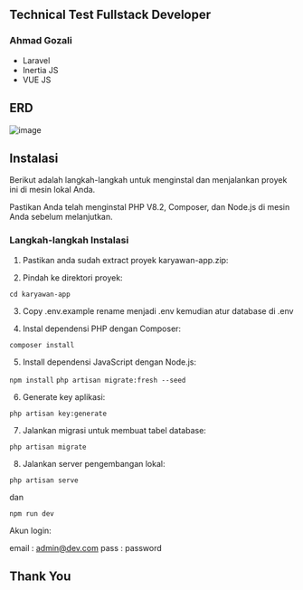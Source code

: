 ## Technical Test Fullstack Developer

### Ahmad Gozali

- Laravel
- Inertia JS
- VUE JS

## ERD
![image](https://github.com/user-attachments/assets/3c264311-e436-4d48-bcfc-e8f8ef6ffc5f)

## Instalasi

Berikut adalah langkah-langkah untuk menginstal dan menjalankan proyek ini di mesin lokal Anda.

Pastikan Anda telah menginstal PHP V8.2, Composer, dan Node.js di mesin Anda sebelum melanjutkan.

### Langkah-langkah Instalasi

1. Pastikan anda sudah extract proyek karyawan-app.zip:

2. Pindah ke direktori proyek:

`cd karyawan-app`

3. Copy .env.example rename menjadi .env kemudian atur database di .env

4. Instal dependensi PHP dengan Composer:

`composer install`

5. Install dependensi JavaScript dengan Node.js:

`npm install`
`php artisan migrate:fresh --seed`

6. Generate key aplikasi:

`php artisan key:generate`

7. Jalankan migrasi untuk membuat tabel database:

`php artisan migrate`

8. Jalankan server pengembangan lokal:

`php artisan serve`

dan

`npm run dev`

Akun login:

email : admin@dev.com
pass : password

## Thank You
